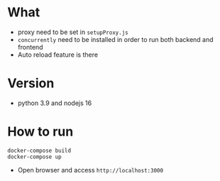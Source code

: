 # What
* proxy need to be set in `setupProxy.js` 
* `concurrently` need to be installed in order to run both backend and frontend
* Auto reload feature is there

# Version
* python 3.9 and nodejs 16

# How to run
```
docker-compose build
docker-compose up
```

* Open browser and access `http://localhost:3000`

